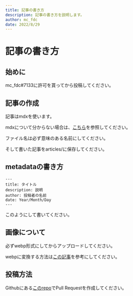 ```yaml
---
title: 記事の書き方
description: 記事の書き方を説明します。
author: mc_fdc
date: 2022/8/29
---
```


# 記事の書き方

## 始めに   

mc_fdc#7133に許可を貰ってから投稿してください。

## 記事の作成

記事はmdxを使います。

mdxについて分からない場合は、[こちら](https://mdxjs.com/)を参照してください。

ファイル名は必ず意味のある名前にしてください。

そして書いた記事をarticles/に保存してください。

## metadataの書き方

```
---
title: タイトル
description: 説明
author: 投稿者の名前
date: Year/Month/Day
---
```

このようにして書いてください。

## 画像について

必ずwebp形式にしてからアップロードしてください。

webpに変換する方法は[この記事](https://zenn.dev/ruri14/articles/2f28c0e571e175)を参考にしてください。

## 投稿方法

Githubにある[このrepo](https://github.com/RextTeam/knowledge)でPull Requestを作成してください。
